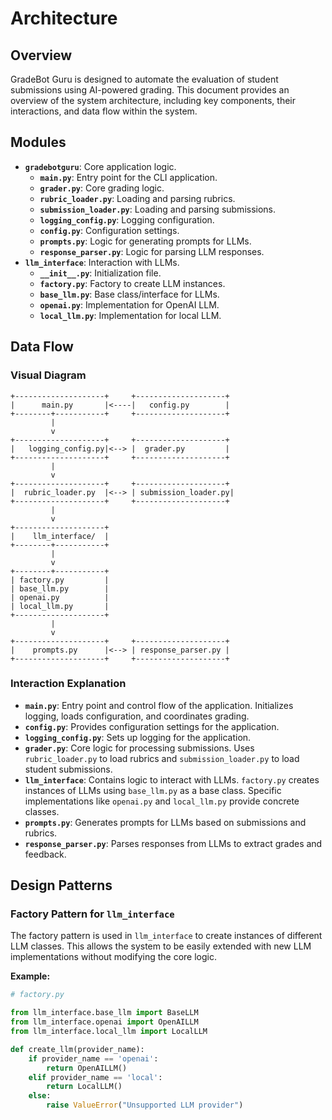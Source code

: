 # Architecture

## Overview

GradeBot Guru is designed to automate the evaluation of student submissions using AI-powered grading. This document provides an overview of the system architecture, including key components, their interactions, and data flow within the system.

## Modules

- **`gradebotguru`**: Core application logic.
  - **`main.py`**: Entry point for the CLI application.
  - **`grader.py`**: Core grading logic.
  - **`rubric_loader.py`**: Loading and parsing rubrics.
  - **`submission_loader.py`**: Loading and parsing submissions.
  - **`logging_config.py`**: Logging configuration.
  - **`config.py`**: Configuration settings.
  - **`prompts.py`**: Logic for generating prompts for LLMs.
  - **`response_parser.py`**: Logic for parsing LLM responses.
- **`llm_interface`**: Interaction with LLMs.
  - **`__init__.py`**: Initialization file.
  - **`factory.py`**: Factory to create LLM instances.
  - **`base_llm.py`**: Base class/interface for LLMs.
  - **`openai.py`**: Implementation for OpenAI LLM.
  - **`local_llm.py`**: Implementation for local LLM.

## Data Flow

### Visual Diagram

```plaintext
+--------------------+     +--------------------+
|      main.py       |<----|   config.py        |
+--------+-----------+     +--------------------+
         |
         v
+--------------------+     +--------------------+
|   logging_config.py|<--> |  grader.py         |
+--------------------+     +--------------------+
         |
         v
+--------------------+     +--------------------+
|  rubric_loader.py  |<--> | submission_loader.py|
+--------------------+     +--------------------+
         |
         v
+--------------------+
|    llm_interface/  |
+--------+-----------+
         |
         v
+--------+-----------+
| factory.py         |
| base_llm.py        |
| openai.py          |
| local_llm.py       |
+--------------------+
         |
         v
+--------------------+     +--------------------+
|    prompts.py      |<--> | response_parser.py |
+--------------------+     +--------------------+
```

### Interaction Explanation

- **`main.py`**: Entry point and control flow of the application. Initializes logging, loads configuration, and coordinates grading.
- **`config.py`**: Provides configuration settings for the application.
- **`logging_config.py`**: Sets up logging for the application.
- **`grader.py`**: Core logic for processing submissions. Uses `rubric_loader.py` to load rubrics and `submission_loader.py` to load student submissions.
- **`llm_interface`**: Contains logic to interact with LLMs. `factory.py` creates instances of LLMs using `base_llm.py` as a base class. Specific implementations like `openai.py` and `local_llm.py` provide concrete classes.
- **`prompts.py`**: Generates prompts for LLMs based on submissions and rubrics.
- **`response_parser.py`**: Parses responses from LLMs to extract grades and feedback.

## Design Patterns

### Factory Pattern for `llm_interface`

The factory pattern is used in `llm_interface` to create instances of different LLM classes. This allows the system to be easily extended with new LLM implementations without modifying the core logic.

**Example:**

```python
# factory.py

from llm_interface.base_llm import BaseLLM
from llm_interface.openai import OpenAILLM
from llm_interface.local_llm import LocalLLM

def create_llm(provider_name):
    if provider_name == 'openai':
        return OpenAILLM()
    elif provider_name == 'local':
        return LocalLLM()
    else:
        raise ValueError("Unsupported LLM provider")
```

